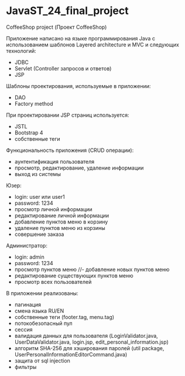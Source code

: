 # JavaST_24_final_project
CoffeeShop project (Проект CoffeeShop)

Приложение написано на языке программирования Java c использованием шаблонов Layered architecture и MVC и следующих технологий:
- JDBC
- Servlet (Controller запросов и ответов)
- JSP

Шаблоны проектирования, используемые в приложении:
- DAO
- Factory method

При проектировании JSP страниц используется:
- JSTL
- Bootstrap 4
- собственные теги

Функциональность приложения (CRUD операции):
- аунтентификация пользователя
- просмотр, редактирование, удаление информации
- выход из системы

Юзер:
- login: user или user1
- password: 1234
- просмотр личной информации
- редактирование личной информации
- добавление пунктов меню в корзину
- удаление пунктов меню из корзины
- совершение заказа

Администратор:
- login: admin 
- password: 1234
- просмотр пунктов меню
//- добавление новых пунктов меню
- редактирование существующих пунктов меню
- просмотр всех пользователей

В приложении реализованы:
- пагинация
- cмена языка RU/EN
- собственные теги (footer.tag, menu.tag)
- потокобезопасный пул
- cессия
- валидация данных для пользователя (LoginValidator.java, UserDataValidator.java, login.jsp, edit_personal_information.jsp)
- алгоритм SHA-256 для хэширования паролей (util package, UserPersonalInformationEditorCommand.java)
- защита от sql injection 
- фильтры










